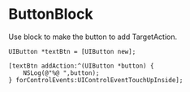 # ButtonBlock
Use block to make the button to add TargetAction.
    
    
    UIButton *textBtn = [UIButton new];
    
    [textBtn addAction:^(UIButton *button) {
        NSLog(@"%@ ",button);
    } forControlEvents:UIControlEventTouchUpInside];
